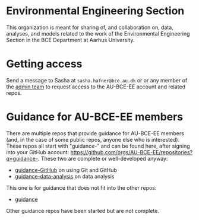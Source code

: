 # Environmental Engineering Section
This organization is meant for sharing of, and collaboration on, data, analyses, and models related to the work of the Environmental Engineering Section in the BCE Department at Aarhus University.

# Getting access
Send a message to Sasha at `sasha.hafner@bce.au.dk` or or any member of the [admin team](https://github.com/orgs/AU-BCE-EE/teams/admin/members) to request access to the AU-BCE-EE account and related repos.

# Guidance for AU-BCE-EE members
There are multiple repos that provide guidance for AU-BCE-EE members (and, in the case of some public repos, anyone else who is interested). These repos all start with "guidance-" and can be found here, after signing into your GitHub account: <https://github.com/orgs/AU-BCE-EE/repositories?q=guidance->. These two are complete or well-developed anyway:

* [guidance-GitHub](https://github.com/AU-BCE-EE/guidance-GitHub) on using Git and GitHub
* [guidance-data-analysis](https://github.com/AU-BCE-EE/guidance-data-analysis) on data analysis

This one is for guidance that does not fit into the other repos:
* [guidance](https://github.com/AU-BCE-EE/guidance)

Other guidance repos have been started but are not complete.
